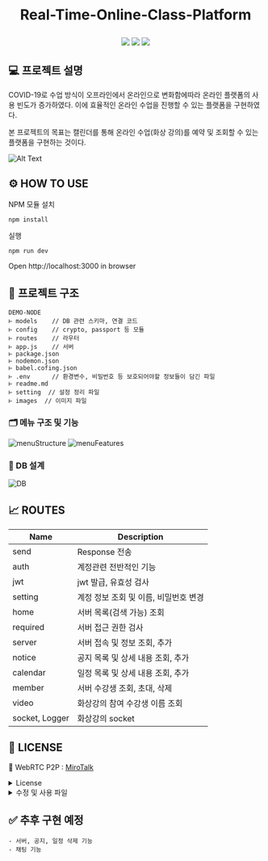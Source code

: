 # <p align="center">Real-Time-Online-Class-Platform</p>

<p align="center">
<img src="https://img.shields.io/badge/Node.js-339933?style=flat-square&logo=Node.js&logoColor=white"/>
<img src="https://img.shields.io/badge/MySQL-4479A1?style=flat-square&logo=MySQL&logoColor=white"/>
<img src="https://img.shields.io/badge/Postman-FF6C37?style=flat-square&logo=Postman&logoColor=white"/>
</p>

## 💻 프로젝트 설명

COVID-19로 수업 방식이 오프라인에서 온라인으로 변화함에따라 온라인 플랫폼의 사용 빈도가 증가하였다. 이에 효율적인 온라인 수업을 진행할 수 있는 플랫폼을 구현하였다.

본 프로젝트의 목표는 캘린더를 통해 온라인 수업(화상 강의)를 예약 및 조회할 수 있는 플랫폼을 구현하는 것이다.

![Alt Text](/setting/video.gif)

## ⚙ HOW TO USE

NPM 모듈 설치

```
npm install
```

실행

```
npm run dev
```

Open http://localhost:3000 in browser

## 🔧 프로젝트 구조

```
DEMO-NODE
⊢ models    // DB 관련 스키마, 연결 코드
⊢ config    // crypto, passport 등 모듈
⊢ routes    // 라우터
⊢ app.js    // 서버
⊢ package.json
⊢ nodemon.json
⊢ babel.cofing.json
⊢ .env      // 환경변수, 비밀번호 등 보호되어야할 정보들이 담긴 파일
⊢ readme.md
⊢ setting  // 설정 정리 파일
⊢ images  // 이미지 파일
```

### 🗂️ 메뉴 구조 및 기능

![menuStructure](https://user-images.githubusercontent.com/80824750/179705391-408ee6c3-5edf-4000-b7ca-5d68a368d18e.png)
![menuFeatures](https://user-images.githubusercontent.com/80824750/179705376-009530ec-840a-40bc-b809-8c0cdbf9fbc4.png)

### 📑 DB 설계

![DB](https://user-images.githubusercontent.com/80824750/179705494-f8dbf7ee-6b7b-4bd0-ab89-4310a30bd0df.png)

## 📈 ROUTES

| Name           | Description                           |
| -------------- | ------------------------------------- |
| send           | Response 전송                         |
| auth           | 계정관련 전반적인 기능                |
| jwt            | jwt 발급, 유효성 검사                 |
| setting        | 계정 정보 조회 및 이름, 비밀번호 변경 |
| home           | 서버 목록(검색 가능) 조회             |
| required       | 서버 접근 권한 검사                   |
| server         | 서버 접속 및 정보 조회, 추가          |
| notice         | 공지 목록 및 상세 내용 조회, 추가     |
| calendar       | 일정 목록 및 상세 내용 조회, 추가     |
| member         | 서버 수강생 조회, 초대, 삭제          |
| video          | 화상강의 참여 수강생 이름 조회        |
| socket, Logger | 화상강의 socket                       |

## 📃 LICENSE

📱 WebRTC P2P : [MiroTalk](https://github.com/miroslavpejic85/mirotalk)

<details>
<summary>License</summary>

<br/>

![AGPLv3](https://user-images.githubusercontent.com/80824750/179705560-0e4c9fdc-9217-4c75-b6bf-d7a1a2b30a3d.png)

MiroTalk is free and can be modified and forked. But the conditions of the AGPLv3 (GNU Affero General Public License v3.0) need to be respected. In particular modifications need to be free as well and made available to the public. Get a quick overview of the license at [Choose an open source license](https://choosealicense.com/licenses/agpl-3.0/).

</details>

<details>
<summary>수정 및 사용 파일</summary>

<br/>

| MiroTalk | 프로젝트 적용 | 설명                 |
| -------- | ------------- | -------------------- |
| server   | app           | https server         |
| server   | socket        | webRTC socket server |
| Logger   | Logger        |                      |

</details>

## ✅ 추후 구현 예정

    - 서버, 공지, 일정 삭제 기능
    - 채팅 기능
